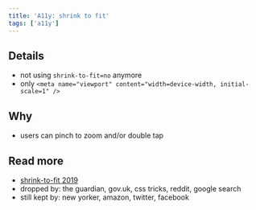 ```yaml
---
title: 'A11y: shrink to fit'
tags: ['a11y']
---
```


## Details

- not using `shrink-to-fit=no` anymore
- only `<meta name="viewport" content="width=device-width, initial-scale=1" />`

## Why

- users can pinch to zoom and/or double tap

## Read more

- [shrink-to-fit 2019](https://www.scottohara.me/blog/2018/12/11/shrink-to-fit.html)
- dropped by: the guardian, gov.uk, css tricks, reddit, google search
- still kept by: new yorker, amazon, twitter, facebook
